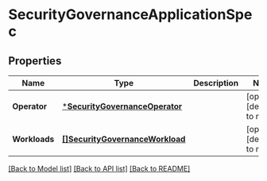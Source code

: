 # SecurityGovernanceApplicationSpec

## Properties
Name | Type | Description | Notes
------------ | ------------- | ------------- | -------------
**Operator** | [***SecurityGovernanceOperator**](security_governance.Operator.md) |  | [optional] [default to null]
**Workloads** | [**[]SecurityGovernanceWorkload**](security_governance.Workload.md) |  | [optional] [default to null]

[[Back to Model list]](../README.md#documentation-for-models) [[Back to API list]](../README.md#documentation-for-api-endpoints) [[Back to README]](../README.md)

